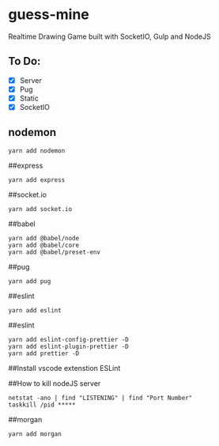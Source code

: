 # guess-mine
Realtime Drawing Game built with SocketIO, Gulp and NodeJS

## To Do:

- [x] Server
- [x] Pug
- [x] Static
- [x] SocketIO

## nodemon
```
yarn add nodemon
```

##express
```
yarn add express
```

##socket.io
```
yarn add socket.io
```

##babel
```
yarn add @babel/node
yarn add @babel/core
yarn add @babel/preset-env
```

##pug
```
yarn add pug
```

##eslint
```
yarn add eslint
```

##eslint
```
yarn add eslint-config-prettier -D
yarn add eslint-plugin-prettier -D
yarn add prettier -D
```

##Install vscode extenstion ESLint

##How to kill nodeJS server
```
netstat -ano | find "LISTENING" | find "Port Number"
taskkill /pid *****
```

##morgan
```
yarn add morgan
```